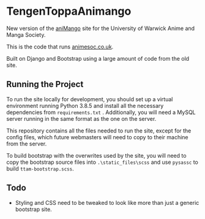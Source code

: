 # TengenToppaAnimango

New version of the [aniMango](https://github.com/WarwickAnimeSoc/aniMango) site for the University of Warwick Anime and Manga Society.

This is the code that runs [animesoc.co.uk](https://animesoc.co.uk).

Built on Django and Bootstrap using a large amount of code from the old site.

## Running the Project

To run the site locally for development, you should set up a virtual environment running Python 3.8.5 and install all
the necessary dependencies from `requirements.txt` . Additionally, you will need a MySQL server running in the same 
format as the one on the server.

This repository contains all the files needed to run the site, except for the config files, which future webmasters will
need to copy to their machine from the server.

To build bootstrap with the overwrites used by the site, you will need to copy the bootstrap source files into 
`.\static_files\scss` and use `pysassc` to build `ttam-bootstrap.scss`.

## Todo

- Styling and CSS need to be tweaked to look like more than just a generic bootstrap site.